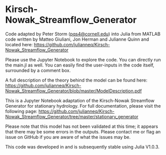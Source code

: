 # Kirsch-Nowak_Streamflow_Generator

Code adapted by Peter Storm (pqs4@cornell.edu) into Julia from MATLAB code written by Matteo Giuliani, Jon Herman and Julianne Quinn and located here: https://github.com/julianneq/Kirsch-Nowak_Streamflow_Generator

Please use the Jupyter Notebook to explore the code. You can directly run the main.jl as well. You can easily find the user-inputs in the code itself, surrounded by a comment box. 

A full description of the theory behind the model can be found here: https://github.com/julianneq/Kirsch-Nowak_Streamflow_Generator/blob/master/ModelDescription.pdf

This is a Jupyter Notebook adaptation of the Kirsch-Nowak Streamflow Generator for stationary hydrology. For full documentation, please visit the following page: https://github.com/julianneq/Kirsch-Nowak_Streamflow_Generator/tree/master/stationary_generator

Please note that this model has not been validated at this time; it appears that there may be some errors in the outputs. Please contact me or flag an issue on GitHub if you are aware of what the issues may be.

This code was developed in and is subsequently stable using Julia V1.0.3. 